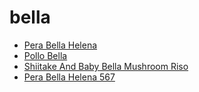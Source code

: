 # bella

 * [Pera Bella Helena](../../index/p/pera-bella-helena-567.json)
 * [Pollo Bella](../../index/p/pollo-bella.json)
 * [Shiitake And Baby Bella Mushroom Riso](../../index/s/shiitake-and-baby-bella-mushroom-riso.json)
 * [Pera Bella Helena 567](../../index/p/pera-bella-helena-567.json)
